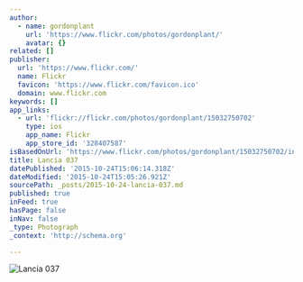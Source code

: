 ```yaml
---
author:
  - name: gordonplant
    url: 'https://www.flickr.com/photos/gordonplant/'
    avatar: {}
related: []
publisher:
  url: 'https://www.flickr.com/'
  name: Flickr
  favicon: 'https://www.flickr.com/favicon.ico'
  domain: www.flickr.com
keywords: []
app_links:
  - url: 'flickr://flickr.com/photos/gordonplant/15032750702'
    type: ios
    app_name: Flickr
    app_store_id: '328407587'
isBasedOnUrl: 'https://www.flickr.com/photos/gordonplant/15032750702/in/album-72157646843054422/'
title: Lancia 037
datePublished: '2015-10-24T15:06:14.318Z'
dateModified: '2015-10-24T15:05:26.921Z'
sourcePath: _posts/2015-10-24-lancia-037.md
published: true
inFeed: true
hasPage: false
inNav: false
_type: Photograph
_context: 'http://schema.org'

---
```

![Lancia 037](https://farm4.staticflickr.com/3860/15032750702_aefd05b74d_b.jpg)